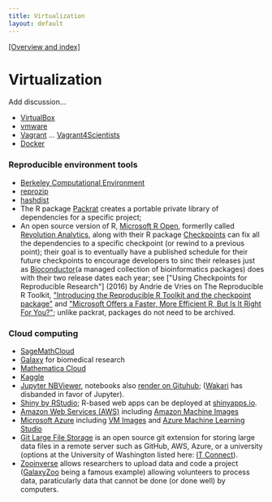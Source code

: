 ```yaml
---
title: Virtualization
layout: default
---
```


[[Overview and index]](index.html)


# Virtualization

Add discussion...

 - [VirtualBox](https://www.virtualbox.org/)
 - [vmware](http://www.vmware.com/)
 - [Vagrant](https://www.vagrantup.com/) ...
   [Vagrant4Scientists](http://hplgit.github.io/vagrantbox/doc/pub/._vagrant_box001.html)
 - [Docker](https://www.docker.com/)

### Reproducible environment tools

 - [Berkeley Computational Environment](http://collaboratool.berkeley.edu/)
 - [reprozip](http://cds.nyu.edu/projects/reprozip/)
 - [hashdist](http://hashdist.readthedocs.org/en/latest/)
 - The R package [Packrat](https://rstudio.github.io/packrat/) creates a portable private library of dependencies for a  specific project;
 - An open source version of R, [Microsoft R Open](https://mran.revolutionanalytics.com/rro/), formerlly called [Revolution Analytics](http://blog.revolutionanalytics.com/2016/01/microsoft-r-open.html), along with their R package [Checkpoints](https://cran.r-project.org/web/packages/checkpoint/index.html) can fix all the dependencies to a specific checkpoint (or rewind to a previous point); their goal is to eventually have a published schedule for their future checkpoints to encourage developers to sinc their releases just as [Bioconductor](https://www.bioconductor.org/)(a managed collection of bioinformatics packages) does with their two release dates each year; see ["Using Checkpoints for Reproducible Research"] (2016) by Andrie de Vries on The Reproducible R Toolkit, ["Introducing the Reproducible R Toolkit and the checkpoint package"](http://blog.revolutionanalytics.com/2014/10/introducing-rrt.html) and ["Microsoft Offers a Faster, More Efficient R, But Is It Right For You?"](https://blog.treasuredata.com/blog/2016/03/03/microsoft-offers-faster-efficient-r/); unlike packrat, packages do not need to be archived.

### Cloud computing

 - [SageMathCloud](https://cloud.sagemath.com/)
 - [Galaxy](https://galaxyproject.org/) for biomedical research
 - [Mathematica Cloud](https://www.wolframcloud.com/)
 - [Kaggle](https://www.kaggle.com/)
 - [Jupyter NBViewer](https://nbviewer.jupyter.org/), notebooks also [render on Gituhub](https://blog.jupyter.org/2015/05/07/rendering-notebooks-on-github/); ([Wakari](https://wakari.io/) has disbanded in favor of Jupyter).
 - [Shiny by RStudio](https://shiny.rstudio.com/); R-based web apps can be deployed at [shinyapps.io](http://www.shinyapps.io).
 - [Amazon Web Services (AWS)](https://aws.amazon.com/) including [Amazon Machine Images](https://docs.aws.amazon.com/AWSEC2/latest/WindowsGuide/AMIs.html)
 - [Microsoft Azure](https://azure.microsoft.com/) including [VM Images](https://azure.microsoft.com/en-us/blog/vm-image-blog-post/) and [Azure Machine Learning Studio](https://studio.azureml.net/)
 - [Git Large File Storage](https://git-lfs.github.com/) is an open source git extension for storing large data files in a remote server such as GitHub, AWS, Azure, or a university (options at the University of Washington listed here: [IT Connect](https://itconnect.uw.edu/wares/online-storage/)).
 - [Zooinverse](https://www.zooniverse.org/) allows researchers to upload data and code a project ([GalaxyZoo](https://www.galaxyzoo.org/) being a famous example) allowing volunteers to process data, paraticularly data that cannot be done (or done well) by computers.
